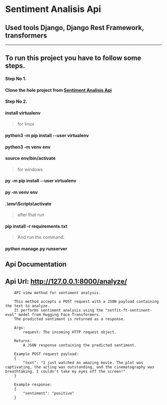 # Sentiment Analisis Api

## Used tools Django, Django Rest Framework, transformers 

------
## To run this project you have to follow some steps.

#### **Step No 1.**

#### Clone the hole project from [Sentiment Analisis Api](https://github.com/MdArifulislam21/Sentiment_Analisis_Api.git)

#### Step No 2.

#### install virtualenv  
> for linux 
 ####  python3 -m pip install --user virtualenv
 ####  python3 -m venv env
 ####  source env/bin/activate

> for windows 
 #### py -m pip install --user virtualenv
 #### py -m venv env
 #### .\env\Scripts\activate


> after that run 
#### pip install -r requirements.txt

> And run the command: 
#### python manage.py runserver


## Api Documentation 

## Api Url: http://127.0.0.1:8000/analyze/

>
        API view method for sentiment analysis.

        This method accepts a POST request with a JSON payload containing the text to analyze.
        It performs sentiment analysis using the "setfit-ft-sentinent-eval" model from Hugging Face Transformers.
        The predicted sentiment is returned as a response.

        Args:
            request: The incoming HTTP request object.

        Returns:
            A JSON response containing the predicted sentiment.

        Example POST request payload:
        {
            "text": "I just watched an amazing movie. The plot was captivating, the acting was outstanding, and the cinematography was breathtaking. I couldn't take my eyes off the screen!"
        }

        Example response:
        {
            "sentiment": "positive"
        }
